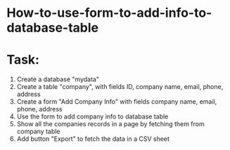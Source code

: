#  How-to-use-form-to-add-info-to-database-table
# Task:
 1) Create a database "mydata"
 2) Create a table "company", with fields ID, company name, email, phone, address
 3) Create a form "Add Company Info" with fields company name, email, phone, address
 4) Use the form to add company info to database table
 5) Show all the companies records in a page by fetching them from company table
 6) Add button "Export" to fetch the data in a CSV sheet
